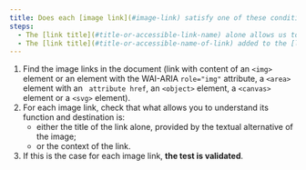 ```yaml
---
title: Does each [image link](#image-link) satisfy one of these conditions (except in special cases)?
steps:
  - The [link title](#title-or-accessible-link-name) alone allows us to understand its function and destination.
  - The [link title](#title-or-accessible-name-of-link) added to the [link context](#link-context) allows us to understand its function and destination.
---
```


1. Find the image links in the document (link with content of an `<img>` element or an element with the WAI-ARIA `role="img"` attribute, a `<area>` element with an ` attribute href`, an `<object>` element, a `<canvas>` element or a `<svg>` element).
2. For each image link, check that what allows you to understand its function and destination is:
   - either the title of the link alone, provided by the textual alternative of the image;
   - or the context of the link.
3. If this is the case for each image link, **the test is validated**.
